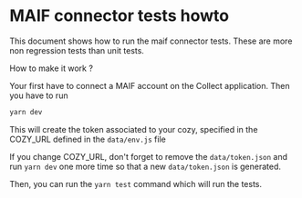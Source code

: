 MAIF connector tests howto
==========================

This document shows how to run the maif connector tests. These are more non regression tests than
unit tests.

How to make it work ?

Your first have to connect a MAIF account on the Collect application.
Then you have to run

```sh
yarn dev
```

This will create the token associated to your cozy, specified in the COZY_URL defined in the
`data/env.js` file

If you change COZY_URL, don't forget to remove the `data/token.json` and run `yarn dev` one more
time so that a new `data/token.json` is generated.

Then, you can run the `yarn test` command which will run the tests.

